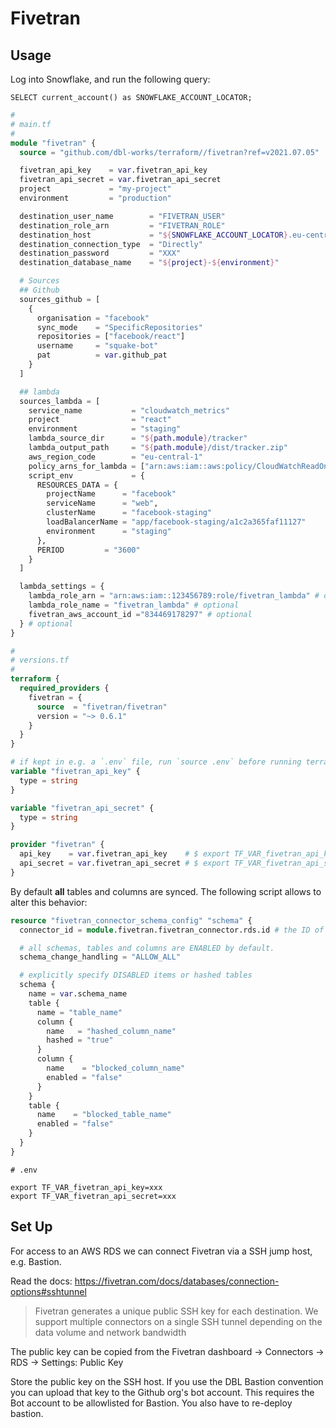 # Fivetran



## Usage

Log into Snowflake, and run the following query:

```
SELECT current_account() as SNOWFLAKE_ACCOUNT_LOCATOR;
```

```terraform
#
# main.tf
#
module "fivetran" {
  source = "github.com/dbl-works/terraform//fivetran?ref=v2021.07.05"

  fivetran_api_key    = var.fivetran_api_key
  fivetran_api_secret = var.fivetran_api_secret
  project             = "my-project"
  environment         = "production"

  destination_user_name        = "FIVETRAN_USER"
  destination_role_arn         = "FIVETRAN_ROLE"
  destination_host             = "${SNOWFLAKE_ACCOUNT_LOCATOR}.eu-central-1.snowflakecomputing.com" # `eu-central-1` if you run on AWS in EU region
  destination_connection_type  = "Directly"
  destination_password         = "XXX"
  destination_database_name    = "${project}-${environment}"

  # Sources
  ## Github
  sources_github = [
    {
      organisation = "facebook"
      sync_mode    = "SpecificRepositories"
      repositories = ["facebook/react"]
      username     = "squake-bot"
      pat          = var.github_pat
    }
  ]

  ## lambda
  sources_lambda = [
    service_name           = "cloudwatch_metrics"
    project                = "react"
    environment            = "staging"
    lambda_source_dir      = "${path.module}/tracker"
    lambda_output_path     = "${path.module}/dist/tracker.zip"
    aws_region_code        = "eu-central-1"
    policy_arns_for_lambda = ["arn:aws:iam::aws:policy/CloudWatchReadOnlyAccess"]
    script_env             = {
      RESOURCES_DATA = {
        projectName      = "facebook"
        serviceName      = "web",
        clusterName      = "facebook-staging"
        loadBalancerName = "app/facebook-staging/a1c2a365faf11127"
        environment      = "staging"
      },
      PERIOD         = "3600"
    }
  ]

  lambda_settings = {
    lambda_role_arn = "arn:aws:iam::123456789:role/fivetran_lambda" # optional
    lambda_role_name = "fivetran_lambda" # optional
    fivetran_aws_account_id ="834469178297" # optional
  } # optional
}

#
# versions.tf
#
terraform {
  required_providers {
    fivetran = {
      source  = "fivetran/fivetran"
      version = "~> 0.6.1"
    }
  }
}

# if kept in e.g. a `.env` file, run `source .env` before running terraform commands
variable "fivetran_api_key" {
  type = string
}

variable "fivetran_api_secret" {
  type = string
}

provider "fivetran" {
  api_key    = var.fivetran_api_key    # $ export TF_VAR_fivetran_api_key=<api-key>
  api_secret = var.fivetran_api_secret # $ export TF_VAR_fivetran_api_secret=<api-secret>
}
```

By default **all** tables and columns are synced. The following script allows to alter this behavior:

```terraform
resource "fivetran_connector_schema_config" "schema" {
  connector_id = module.fivetran.fivetran_connector.rds.id # the ID of the connector whose standard config is managed by the resource

  # all schemas, tables and columns are ENABLED by default.
  schema_change_handling = "ALLOW_ALL"

  # explicitly specify DISABLED items or hashed tables
  schema {
    name = var.schema_name
    table {
      name = "table_name"
      column {
        name   = "hashed_column_name"
        hashed = "true"
      }
      column {
        name    = "blocked_column_name"
        enabled = "false"
      }
    }
    table {
      name    = "blocked_table_name"
      enabled = "false"
    }
  }
}
```

```shell
# .env

export TF_VAR_fivetran_api_key=xxx
export TF_VAR_fivetran_api_secret=xxx
```


## Set Up

For access to an AWS RDS we can connect Fivetran via a SSH jump host, e.g. Bastion.

Read the docs: https://fivetran.com/docs/databases/connection-options#sshtunnel

> Fivetran generates a unique public SSH key for each destination. We support multiple connectors on a single SSH tunnel depending on the data volume and network bandwidth

The public key can be copied from the Fivetran dashboard -> Connectors -> RDS -> Settings: Public Key

Store the public key on the SSH host.
If you use the DBL Bastion convention you can upload that key to the Github org's bot account.
This requires the Bot account to be allowlisted for Bastion. You also have to re-deploy bastion.
